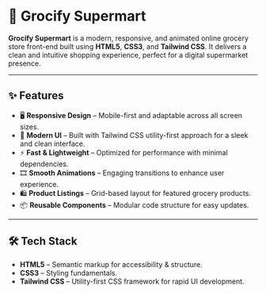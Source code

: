 # 🛒 Grocify Supermart

**Grocify Supermart** is a modern, responsive, and animated online grocery store front-end built using **HTML5**, **CSS3**, and **Tailwind CSS**. It delivers a clean and intuitive shopping experience, perfect for a digital supermarket presence.

---

## ✨ Features

- 🖥️ **Responsive Design** – Mobile-first and adaptable across all screen sizes.
- 🎨 **Modern UI** – Built with Tailwind CSS utility-first approach for a sleek and clean interface.
- ⚡ **Fast & Lightweight** – Optimized for performance with minimal dependencies.
- 🎞️ **Smooth Animations** – Engaging transitions to enhance user experience.
- 🛍️ **Product Listings** – Grid-based layout for featured grocery products.
- 📦 **Reusable Components** – Modular code structure for easy updates.

---

## 🛠️ Tech Stack

- **HTML5** – Semantic markup for accessibility & structure.
- **CSS3** – Styling fundamentals.
- **Tailwind CSS** – Utility-first CSS framework for rapid UI development.
